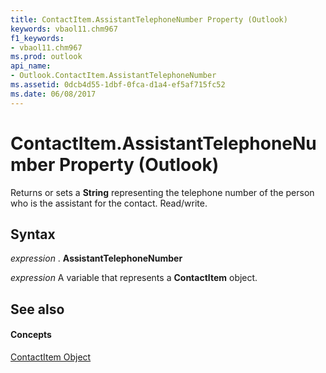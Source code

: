 ```yaml
---
title: ContactItem.AssistantTelephoneNumber Property (Outlook)
keywords: vbaol11.chm967
f1_keywords:
- vbaol11.chm967
ms.prod: outlook
api_name:
- Outlook.ContactItem.AssistantTelephoneNumber
ms.assetid: 0dcb4d55-1dbf-0fca-d1a4-ef5af715fc52
ms.date: 06/08/2017
---
```



# ContactItem.AssistantTelephoneNumber Property (Outlook)

Returns or sets a  **String** representing the telephone number of the person who is the assistant for the contact. Read/write.


## Syntax

 _expression_ . **AssistantTelephoneNumber**

 _expression_ A variable that represents a **ContactItem** object.


## See also


#### Concepts


[ContactItem Object](contactitem-object-outlook.md)

